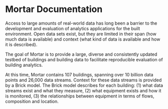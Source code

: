 # Mortar Documentation

Access to large amounts of real-world data has long been a barrier to the development and evaluation of analytics applications for the built environment. Open data sets exist, but they are limited in their span (how much data is available) and context (what kind of data is available and how it is described).

The goal of Mortar is to provide a large, diverse and consistently updated testbed of buildings and building data to facilitate reproducible evaluation of building analytics.

At this time, Mortar contains 107 buildings, spanning over 10 billion data points and 26,000 data streams. Context for these data streams is provided by a Brick model. The Brick model describes for each building: (1) what data streams exist and what they measure, (2) what equipment exists and how it is monitored, (3) the relationships between equipment in terms of flows, composition and location. 

